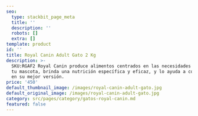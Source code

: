 ```yaml
---
seo:
  type: stackbit_page_meta
  title: ''
  description: ''
  robots: []
  extra: []
template: product
id: ''
title: Royal Canin Adult Gato 2 Kg
description: >-
  SKU:RGAF2 Royal Canin produce alimentos centrados en las necesidades únicas de
  tu mascota, brinda una nutrición específica y eficaz, y lo ayuda a convertirse
  en su mejor versión.
price: '450'
default_thumbnail_image: /images/royal-canin-adult-gato.jpg
default_original_image: /images/royal-canin-adult-gato.jpg
category: src/pages/category/gatos-royal-canin.md
featured: false
---
```

